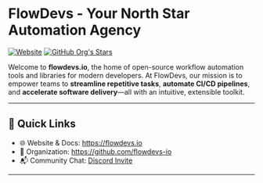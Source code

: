 # FlowDevs - Your North Star Automation Agency

[![Website](https://img.shields.io/website?url=https%3A%2F%2Fflowdevs.io)](https://flowdevs.io) [![GitHub Org's Stars](https://img.shields.io/github/stars/flowdevs-io?style=social)](https://github.com/flowdevs-io)

Welcome to **flowdevs.io**, the home of open-source workflow automation tools and libraries for modern developers. At FlowDevs, our mission is to empower teams to **streamline repetitive tasks**, **automate CI/CD pipelines**, and **accelerate software delivery**—all with an intuitive, extensible toolkit.

---

## 🚀 Quick Links

- 🌐 Website & Docs: https://flowdevs.io  
- 📂 Organization: https://github.com/flowdevs-io  
- 📬 Community Chat: [Discord Invite](https://discord.gg/KxZzWFXUZm)

---
